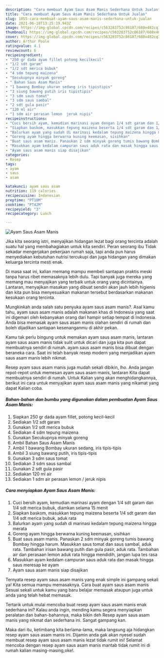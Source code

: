 ```yaml
---
description: "Cara membuat Ayam Saus Asam Manis Sederhana Untuk Jualan"
title: "Cara membuat Ayam Saus Asam Manis Sederhana Untuk Jualan"
slug: 1055-cara-membuat-ayam-saus-asam-manis-sederhana-untuk-jualan
date: 2021-06-18T13:25:19.943Z
image: https://img-global.cpcdn.com/recipes/c563283752c86187/680x482cq70/ayam-saus-asam-manis-foto-resep-utama.jpg
thumbnail: https://img-global.cpcdn.com/recipes/c563283752c86187/680x482cq70/ayam-saus-asam-manis-foto-resep-utama.jpg
cover: https://img-global.cpcdn.com/recipes/c563283752c86187/680x482cq70/ayam-saus-asam-manis-foto-resep-utama.jpg
author: Arthur Poole
ratingvalue: 4.1
reviewcount: 6
recipeingredient:
- "250 gr dada ayam fillet potong kecilkecil"
- "1/2 sdt garam"
- "1/2 sdt merica bubuk"
- "4 sdm tepung maizena"
- "Secukupnya minyak goreng"
- " Bahan Saus Asam Manis"
- "1 bawang Bombay ukuran sedang iris tipistipis"
- "3 siung bawang putih iris tipistipis"
- "3 sdm saus tomat"
- "3 sdm saus sambal"
- "2 sdt gula pasir"
- "120 ml air"
- "1 sdm air perasan lemon  jeruk nipis"
recipeinstructions:
- "Cuci bersih ayam, kemudian marinasi ayam dengan 1/4 sdt garam dan 1/4 sdt merica bubuk, diamkan selama 15 menit"
- "Siapkan baskom, masukkan tepung maizena beserta 1/4 sdt garam dan 1/4 sdt merica bubuk, aduk rata"
- "Balurkan ayam yang sudah di marinasi kedalam tepung maizena hingga merata"
- "Goreng ayam hingga berwarna kuning keemasan, sisihkan"
- "Buat saus asam manis. Panaskan 2 sdm minyak goreng tumis bawang Bombay hingga harum. Masukkan saus tomat dan saus sambal, aduk rata. Tambahan irisan bawang putih dan gula pasir, aduk rata. Tambahan air dan perasaan lemon aduk rata hingga mendidih, jangan lupa tes rasa"
- "Masukkan ayam kedalam campuran saus aduk rata dan masak hingga saus meresap ke ayam"
- "Ayam saus asam manis siap disajikan"
categories:
- Resep
tags:
- ayam
- saus
- asam

katakunci: ayam saus asam 
nutrition: 119 calories
recipecuisine: Indonesian
preptime: "PT10M"
cooktime: "PT42M"
recipeyield: "3"
recipecategory: Lunch

---
```



![Ayam Saus Asam Manis](https://img-global.cpcdn.com/recipes/c563283752c86187/680x482cq70/ayam-saus-asam-manis-foto-resep-utama.jpg)

Jika kita seorang istri, menyajikan hidangan lezat bagi orang tercinta adalah suatu hal yang membahagiakan untuk kita sendiri. Peran seorang ibu Tidak sekadar mengerjakan pekerjaan rumah saja, tapi anda pun harus menyediakan kebutuhan nutrisi tercukupi dan juga hidangan yang dimakan keluarga tercinta mesti enak.

Di masa  saat ini, kalian memang mampu membeli santapan praktis meski tanpa harus ribet memasaknya lebih dulu. Tapi banyak juga mereka yang memang mau menyajikan yang terbaik untuk orang yang dicintainya. Lantaran, menyajikan masakan yang dibuat sendiri akan jauh lebih higienis dan kita pun bisa menyesuaikan makanan tersebut berdasarkan makanan kesukaan orang tercinta. 



Mungkinkah anda salah satu penyuka ayam saus asam manis?. Asal kamu tahu, ayam saus asam manis adalah makanan khas di Indonesia yang saat ini digemari oleh kebanyakan orang dari hampir setiap tempat di Indonesia. Anda bisa memasak ayam saus asam manis olahan sendiri di rumah dan boleh dijadikan santapan kesenanganmu di akhir pekan.

Kamu tak perlu bingung untuk memakan ayam saus asam manis, lantaran ayam saus asam manis tidak sulit untuk dicari dan juga kita pun dapat membuatnya sendiri di rumah. ayam saus asam manis bisa dibuat dengan beraneka cara. Saat ini telah banyak resep modern yang menjadikan ayam saus asam manis lebih nikmat.

Resep ayam saus asam manis juga mudah sekali dibikin, lho. Anda jangan repot-repot untuk memesan ayam saus asam manis, lantaran Kita dapat membuatnya sendiri di rumah. Untuk Kalian yang akan menghidangkannya, berikut ini cara untuk menyajikan ayam saus asam manis yang nikamat yang dapat Kalian coba.

<!--inarticleads1-->

##### Bahan-bahan dan bumbu yang digunakan dalam pembuatan Ayam Saus Asam Manis:

1. Siapkan 250 gr dada ayam fillet, potong kecil-kecil
1. Sediakan 1/2 sdt garam
1. Gunakan 1/2 sdt merica bubuk
1. Sediakan 4 sdm tepung maizena
1. Gunakan Secukupnya minyak goreng
1. Ambil  Bahan Saus Asam Manis
1. Ambil 1 bawang Bombay ukuran sedang, iris tipis-tipis
1. Ambil 3 siung bawang putih, iris tipis-tipis
1. Gunakan 3 sdm saus tomat
1. Sediakan 3 sdm saus sambal
1. Gunakan 2 sdt gula pasir
1. Sediakan 120 ml air
1. Sediakan 1 sdm air perasan lemon / jeruk nipis




<!--inarticleads2-->

##### Cara menyiapkan Ayam Saus Asam Manis:

1. Cuci bersih ayam, kemudian marinasi ayam dengan 1/4 sdt garam dan 1/4 sdt merica bubuk, diamkan selama 15 menit
1. Siapkan baskom, masukkan tepung maizena beserta 1/4 sdt garam dan 1/4 sdt merica bubuk, aduk rata
1. Balurkan ayam yang sudah di marinasi kedalam tepung maizena hingga merata
1. Goreng ayam hingga berwarna kuning keemasan, sisihkan
1. Buat saus asam manis. Panaskan 2 sdm minyak goreng tumis bawang Bombay hingga harum. Masukkan saus tomat dan saus sambal, aduk rata. Tambahan irisan bawang putih dan gula pasir, aduk rata. Tambahan air dan perasaan lemon aduk rata hingga mendidih, jangan lupa tes rasa
1. Masukkan ayam kedalam campuran saus aduk rata dan masak hingga saus meresap ke ayam
1. Ayam saus asam manis siap disajikan




Ternyata resep ayam saus asam manis yang enak simple ini gampang sekali ya! Kita semua mampu memasaknya. Cara buat ayam saus asam manis Sesuai sekali untuk kamu yang baru belajar memasak ataupun juga untuk anda yang telah hebat memasak.

Tertarik untuk mulai mencoba buat resep ayam saus asam manis enak sederhana ini? Kalau anda ingin, mending kamu segera menyiapkan peralatan dan bahan-bahannya, maka bikin deh Resep ayam saus asam manis yang nikmat dan sederhana ini. Sangat gampang kan. 

Maka dari itu, ketimbang kita berlama-lama, maka langsung aja hidangkan resep ayam saus asam manis ini. Dijamin anda gak akan nyesel sudah membuat resep ayam saus asam manis lezat tidak rumit ini! Selamat mencoba dengan resep ayam saus asam manis mantab tidak rumit ini di rumah kalian masing-masing,oke!.

